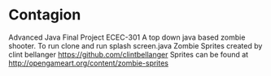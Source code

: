 # Contagion
Advanced Java Final Project ECEC-301
A top down java based zombie shooter.
To run clone and run splash screen.java
Zombie Sprites created by clint bellanger https://github.com/clintbellanger
Sprites can be found at http://opengameart.org/content/zombie-sprites
